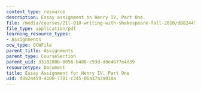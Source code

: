 ```yaml
---
content_type: resource
description: Essay assignment on Henry IV, Part One.
file: /media/courses/21l-010-writing-with-shakespeare-fall-2010/d882445941007701c34506a37a3a018a_MIT21L_010F10_assn05.pdf
file_type: application/pdf
learning_resource_types:
- Assignments
ocw_type: OCWFile
parent_title: Assignments
parent_type: CourseSection
parent_uid: 3318280b-8056-b488-c93d-d8e4677e4d39
resourcetype: Document
title: Essay Assignment for Henry IV, Part One
uid: d8824459-4100-7701-c345-06a37a3a018a
---
```

